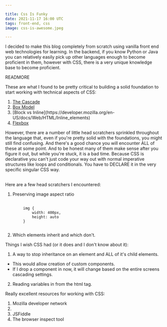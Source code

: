 ```yaml
---

title: Css Is Funky
date: 2021-11-17 16:00 UTC
tags: front-end, css
image: css-is-awesome.jpeg

---
```


I decided to make this blog completely from scratch using vanilla front end web technologies for learning.
In the backend, if you know Python or Java you can relatively easily pick up other languages enough to become proficient in them, however with CSS, there is a very unique knowledge base to become proficient.

READMORE
<br/>

These are what I found to be pretty critical to building a solid foundation to start working with technical aspects of CSS:
<ol>
<li><a href="https://developer.mozilla.org/en-US/docs/Learn/CSS/Building_blocks/Cascade_and_inheritance">The Cascade</a></li>
<li><a href="https://developer.mozilla.org/en-US/docs/Web/CSS/CSS_Box_Model/Introduction_to_the_CSS_box_model">Box Model</a></li>
<li>[Block vs Inline](https://developer.mozilla.org/en-US/docs/Web/HTML/Inline_elements)</li>
<li> <a href="https://developer.mozilla.org/en-US/docs/Learn/CSS/CSS_layout/Flexbox">Flexbox</a>
</ol>


However, there are a number of little head scratchers sprinkled throughout the language that, even if you're pretty solid with the foundations, you might still find confusing. And there's a good chance you will encounter ALL of these at some point. And to be honest many of them make sense after you figure it out, but while you're stuck, it is a bad time. Because CSS is declarative you can't just code your way out with normal imperative structures like loops and conditionals. You have to DECLARE it in the very specific singular CSS way.

<br/>
Here are a few head scratchers I encountered:

1.  Preserving image aspect ratio
<pre>
    <code>
        img {
            width: 400px,
            height: auto
        }
    </code>
</pre>


2. Which elements inherit and which don't.


Things I wish CSS had (or it does and I don't know about it):

1. A way to stop inheritance on an element and ALL of it's child elements. 
* This would allow creation of custom components. 
* If I drop a component in now, it will change based on the entire screens cascading settings.

2. Reading variables in from the html tag.


Really excellent resources for working with CSS:
1. Mozilla developer network
2. 
3. JSFiddle
4. The browser inspect tool